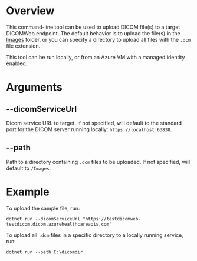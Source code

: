 ﻿# Overview
This command-line tool can be used to upload DICOM file(s) to a target DICOMWeb endpoint. The default behavior is to upload the file(s) in the [Images](./Images) folder, or you
can specify a directory to upload all files with the `.dcm` file extension.

This tool can be run locally, or from an Azure VM with a managed identity enabled.

# Arguments
## --dicomServiceUrl
Dicom service URL to target. If not specified, will default to the standard port for the DICOM server running locally: `https://localhost:63838`.

## --path
Path to a directory containing `.dcm` files to be uploaded. If not specified, will default to `/Images`.

# Example
To upload the sample file, run:
```
dotnet run --dicomServiceUrl "https://testdicomweb-testdicom.dicom.azurehealthcareapis.com"
```

To upload all `.dcm` files in a specific directory to a locally running service, run:
```
dotnet run --path C:\dicomdir
```
